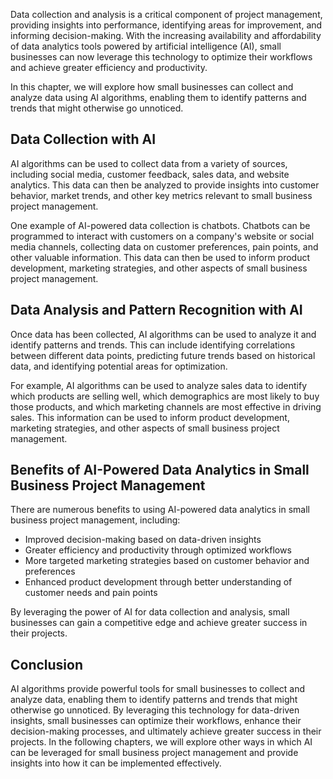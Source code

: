 
Data collection and analysis is a critical component of project management, providing insights into performance, identifying areas for improvement, and informing decision-making. With the increasing availability and affordability of data analytics tools powered by artificial intelligence (AI), small businesses can now leverage this technology to optimize their workflows and achieve greater efficiency and productivity.

In this chapter, we will explore how small businesses can collect and analyze data using AI algorithms, enabling them to identify patterns and trends that might otherwise go unnoticed.

Data Collection with AI
-----------------------

AI algorithms can be used to collect data from a variety of sources, including social media, customer feedback, sales data, and website analytics. This data can then be analyzed to provide insights into customer behavior, market trends, and other key metrics relevant to small business project management.

One example of AI-powered data collection is chatbots. Chatbots can be programmed to interact with customers on a company's website or social media channels, collecting data on customer preferences, pain points, and other valuable information. This data can then be used to inform product development, marketing strategies, and other aspects of small business project management.

Data Analysis and Pattern Recognition with AI
---------------------------------------------

Once data has been collected, AI algorithms can be used to analyze it and identify patterns and trends. This can include identifying correlations between different data points, predicting future trends based on historical data, and identifying potential areas for optimization.

For example, AI algorithms can be used to analyze sales data to identify which products are selling well, which demographics are most likely to buy those products, and which marketing channels are most effective in driving sales. This information can be used to inform product development, marketing strategies, and other aspects of small business project management.

Benefits of AI-Powered Data Analytics in Small Business Project Management
--------------------------------------------------------------------------

There are numerous benefits to using AI-powered data analytics in small business project management, including:

* Improved decision-making based on data-driven insights
* Greater efficiency and productivity through optimized workflows
* More targeted marketing strategies based on customer behavior and preferences
* Enhanced product development through better understanding of customer needs and pain points

By leveraging the power of AI for data collection and analysis, small businesses can gain a competitive edge and achieve greater success in their projects.

Conclusion
----------

AI algorithms provide powerful tools for small businesses to collect and analyze data, enabling them to identify patterns and trends that might otherwise go unnoticed. By leveraging this technology for data-driven insights, small businesses can optimize their workflows, enhance their decision-making processes, and ultimately achieve greater success in their projects. In the following chapters, we will explore other ways in which AI can be leveraged for small business project management and provide insights into how it can be implemented effectively.
